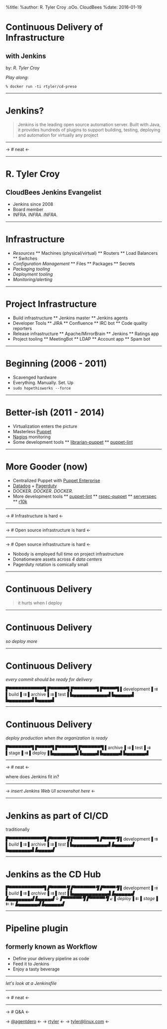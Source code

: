 %title:
%author: R. Tyler Croy .oΟo. CloudBees
%date: 2016-01-19

# Continuous Delivery of Infrastructure
## with Jenkins

by: *R. Tyler Croy*


_Play along_:

    % docker run -ti rtyler/cd-preso

---


# Jenkins?


> Jenkins is the leading open source automation server.
> Built with Java, it provides hundreds of plugins to support building,
> testing, deploying and automation for virtually any project

---


-> # neat <-

---

# R. Tyler Croy
## CloudBees Jenkins Evangelist

* Jenkins since 2008
* Board member
* INFRA. *INFRA*. _*INFRA*_.

---

# Infrastructure

* *Resources*
** Machines (physical/virtual)
** Routers
** Load Balancers
** Switches
* *Configuration Management*
** Files
** Packages
** Secrets
* *Packaging tooling*
* *Deployment tooling*
* *Monitoring/alerting*

---

# Project Infrastructure

* Build infrastructure
** Jenkins master
** Jenkins agents
* Developer Tools
** JIRA
** Confluence
** IRC bot
** Code quality reporters
* Release infrastructure
** Apache/MirrorBrain
** Jenkins
** Ratings app
* Project tooling
** MeetingBot
** LDAP
** Account app
** Spam bot

---

# Beginning (2006 - 2011)

* Scavenged hardware
* Everything. Manually. Set. Up
* `sudo hopethisworks --force`

---

# Better-ish (2011 - 2014)

* Virtualization enters the picture
* Masterless [Puppet](https://puppetlabs.com/puppet/puppet-open-source)
* [Nagios](http://nagios.org)  monitoring
* Some development tools
** [librarian-puppet](http://librarian-puppet.com/)
** [puppet-lint](http://puppet-lint.com/)

---

# More Gooder (now)

* Centralized Puppet with [Puppet Enterprise](https://puppetlabs.com/puppet/puppet-enterprise)
* [Datadog](https://datadoghq.com) + [Pagerduty](https://pagerduty.com)
* DOCKER. *DOCKER*. *_DOCKER_*.
* More development tools
** [puppet-lint](http://puppet-lint.com/)
** [rspec-puppet](http://rspec-puppet.com/)
** [serverspec](http://serverspec.org/)
** [r10k](https://github.com/puppetlabs/r10k)

---

-> # Infrastructure is hard <-

---

-> # Open source infrastructure is hard <-

---

-> # Open source infrastructure is hard <-

* Nobody is employed full time on project infrastructure
* Donationware assets across *4 data centers*
* Pagerduty rotation is comically small

---

# Continuous Delivery


> it hurts when I deploy

---

# Continuous Delivery


*so deploy more*

---

# Continuous Delivery

*every commit should be ready for delivery*

▛▀▀▀▀▀▀▀▀▀▀▀▜   ▛▀▀▀▀▀▜   ▛▀▀▀▀▀▀▀▜   ▛▀▀▀▀▜
▌development▐ ⇉ ▌build▐ ⇉ ▌archive▐ ⇉ ▌test▐
▙▄▄▄▄▄▄▄▄▄▄▄▟   ▙▄▄▄▄▄▟   ▙▄▄▄▄▄▄▄▟   ▙▄▄▄▄▟

---

# Continuous Delivery

*deploy production when the organization is ready*

 ▛▀▀▀▀▀▀▀▜   ▛▀▀▀▀▜   ▛▀▀▀▀▀▜   ▛▀▀▀▀▀▀▜
 ▌archive▐ ⇉ ▌test▐ ⇉ ▌stage▐ ⇉ ▌deploy▐
 ▙▄▄▄▄▄▄▄▟   ▙▄▄▄▄▟   ▙▄▄▄▄▄▟   ▙▄▄▄▄▄▄▟

---


-> # neat <-


where does Jenkins fit in?

---



-> *insert Jenkins Web UI screenshot here* <-

---

# Jenkins as part of CI/CD

traditionally

▛▀▀▀▀▀▀▀▀▀▀▀▜   *▛▀▀▀▀▀▜*   ▛▀▀▀▀▀▀▀▜   *▛▀▀▀▀▜*
▌development▐ ⇉ *▌build▐* ⇉ ▌archive▐ ⇉ *▌test▐*
▙▄▄▄▄▄▄▄▄▄▄▄▟   *▙▄▄▄▄▄▟*   ▙▄▄▄▄▄▄▄▟   *▙▄▄▄▄▟*

---

# Jenkins as the CD Hub


▛▀▀▀▀▀▀▀▀▀▀▀▜   *▛▀▀▀▀▀▜*   *▛▀▀▀▀▀▀▀▜*   *▛▀▀▀▀▜*
▌development▐ ⇉ *▌build▐* ⇉ *▌archive▐* ⇉ *▌test▐*
▙▄▄▄▄▄▄▄▄▄▄▄▟   *▙▄▄▄▄▄▟*   *▙▄▄▄▄▄▄▄▟*   *▙▄▄▄▄▟*
                                        ↓
                *▛▀▀▀▀▀▀▜*   *▛▀▀▀▀▀▜*     ↙
                *▌deploy▐* ⇇ *▌stage▐* ⇇ ⇇
                *▙▄▄▄▄▄▄▟*   *▙▄▄▄▄▄▟*

---

# Pipeline plugin
## formerly known as Workflow

* Define your delivery pipeline as code
* Feed it to Jenkins
* Enjoy a tasty beverage

---



*let's look at a Jenkinsfile*

---

-> # neat <-


---

-> # Q&A <-

-> [@agentdero](https://twitter.com/agentdero) <-
-> [rtyler](https://github.com/rtyler) <-
-> [tyler@linux.com](mailto:tyler@linux.com) <-
